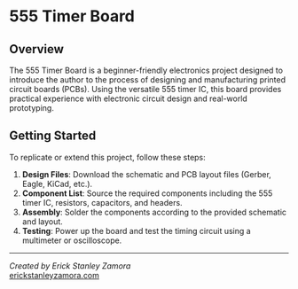 # 555 Timer Board

## Overview

The 555 Timer Board is a beginner-friendly electronics project designed to introduce the author to the process of designing and manufacturing printed circuit boards (PCBs). Using the versatile 555 timer IC, this board provides practical experience with electronic circuit design and real-world prototyping.

## Getting Started

To replicate or extend this project, follow these steps:

1. **Design Files**: Download the schematic and PCB layout files (Gerber, Eagle, KiCad, etc.).
2. **Component List**: Source the required components including the 555 timer IC, resistors, capacitors, and headers.
3. **Assembly**: Solder the components according to the provided schematic and layout.
4. **Testing**: Power up the board and test the timing circuit using a multimeter or oscilloscope.
---

*Created by Erick Stanley Zamora*  
[erickstanleyzamora.com](https://www.erickstanleyzamora.com/projects/555-timer-board)
